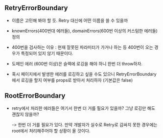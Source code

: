 ## RetryErrorBoundary

- 이름은 고민해 봐야 할 듯. Retry 대신에 어떤 이름을 쓸 수 있을까

- knownErrors(400번대 에러들), domainErrors(600번 이상의 커스텀한 에러들) 정의

- 400번을 검사하는 이유 : 현재 잘못된 파라미터가 가거나 하는 등 400번이 오는 경우가 특정되어 있지 않기 때문이다.

- 도메인 에러 (600번 이상)은 슬랙에 로깅을 해야 하니 한번 더 throw하자.

- 혹시 페이지에서 발생한 에러를 로깅하고 싶을 수도 있으니 RetryErrorBoundary에서 로깅을 할지 여부를 props로 받아서 처리하자 (기본값은 false)

## RootErrorBoundary

- retry에서 처리한 에러들은 여기서 한번 더 거를 필요가 있을까? 그냥 로깅만 해도 괜찮지 않을까?

  -> 한번 더 거를 필요가 있다. 만약 개발자가 실수로 Retry로 감싸지 못한 경우에는 root에서 처리해주어야 할 상황이 올 것이다.
